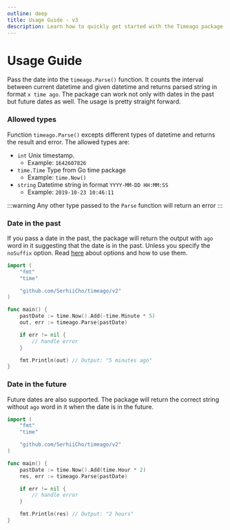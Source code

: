 ```yaml
---
outline: deep
title: Usage Guide - v3
description: Learn how to quickly get started with the Timeago package
---
```


# Usage Guide
Pass the date into the `timeago.Parse()` function. It counts the interval between current datetime and given datetime and returns parsed string in format `x time ago`. The package can work not only with dates in the past but future dates as well. The usage is pretty straight forward.

### Allowed types
Function `timeago.Parse()` excepts different types of datetime and returns the result and error. The allowed types are:

- `int` Unix timestamp.
    - Example: `1642607826`
- `time.Time` Type from Go time package
    - Example: `time.Now()`
- `string` Datetime string in format `YYYY-MM-DD HH:MM:SS`
    - Example: `2019-10-23 10:46:11`

:::warning
Any other type passed to the `Parse` function will return an error
:::

### Date in the past
If you pass a date in the past, the package will return the output with `ago` word in it suggesting that the date is in the past. Unless you specify the `noSuffix` option. Read [here](/v3/options.html#available-options) about options and how to use them.

```go
import (
	"fmt"
	"time"

	"github.com/SerhiiCho/timeago/v2"
)

func main() {
	pastDate := time.Now().Add(-time.Minute * 5)
	out, err := timeago.Parse(pastDate)

	if err != nil {
		// handle error
	}

	fmt.Println(out) // Output: "5 minutes ago"
}
```

### Date in the future
Future dates are also supported. The package will return the correct string without `ago` word in it when the date is in the future.

```go
import (
	"fmt"
	"time"

	"github.com/SerhiiCho/timeago/v2"
)

func main() {
    pastDate := time.Now().Add(time.Hour * 2)
    res, err := timeago.Parse(pastDate)

    if err != nil {
        // handle error
    }

    fmt.Println(res) // Output: "2 hours"
}
```